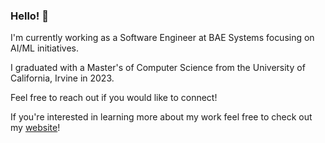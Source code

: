 ### Hello! 👋

I'm currently working as a Software Engineer at BAE Systems focusing on AI/ML initiatives. 

I graduated with a Master's of Computer Science from the University of California, Irvine in 2023.

Feel free to reach out if you would like to connect!

If you're interested in learning more about my work feel free to check out my [website](https://danialbeg.com/)!

<!--
**DanialBeg/DanialBeg** is a ✨ _special_ ✨ repository because its `README.md` (this file) appears on your GitHub profile.

Here are some ideas to get you started:

- 🔭 I’m currently working on ...
- 🌱 I’m currently learning ...
- 👯 I’m looking to collaborate on ...
- 🤔 I’m looking for help with ...
- 💬 Ask me about ...
- 📫 How to reach me: ...
- 😄 Pronouns: ...
- ⚡ Fun fact: ...
-->
